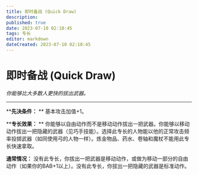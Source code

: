```yaml
---
title: 即时备战 (Quick Draw)
description: 
published: true
date: 2023-07-10 02:10:45
tags: 专长
editor: markdown
dateCreated: 2023-07-10 02:10:45
---
```


# 即时备战 (Quick Draw)

_你能够比大多数人更快的拔出武器。_

* * *

****先决条件：** ** 基本攻击加值+1。

****专长效果：** **
你能够以自由动作而不是移动动作拔出一把武器。你能够以移动动作拔出一把隐藏的武器（见巧手技能）。选择此专长的人物能以他的正常攻击频率投掷武器（如同使用弓的人物一样）。炼金物品、药水、卷轴和魔杖不能用此专长快速拿取。

**通常情况：** 没有此专长，你拔出一把武器是移动动作，或做为移动一部分的自由动作（如果你的BAB+1以上）。没有此专长，你拔出一把隐藏的武器是标准动作。

